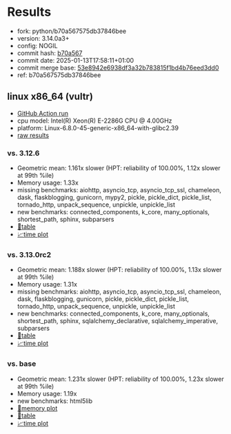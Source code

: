 # Results

- fork: python/b70a567575db37846bee
- version: 3.14.0a3+
- config: NOGIL
- commit hash: [b70a567](https://github.com/python/cpython/commit/b70a567)
- commit date: 2025-01-13T17:58:11+01:00
- commit merge base: [53e8942e6938df3a32b783815f1bd4b76eed3dd0](https://github.com/python/cpython/commit/53e8942e6938df3a32b783815f1bd4b76eed3dd0)
- ref: b70a567575db37846bee

## linux x86_64 (vultr)

- [GitHub Action run](https://github.com/facebookexperimental/free-threading-benchmarking/actions/runs/12758478892)
- cpu model: Intel(R) Xeon(R) E-2286G CPU @ 4.00GHz
- platform: Linux-6.8.0-45-generic-x86_64-with-glibc2.39
- [raw results](bm-20250113-vultr-x86_64-python-b70a567575db37846bee-3.14.0a3%2B-b70a567.json)

### vs. 3.12.6

- Geometric mean: 1.161x slower (HPT: reliability of 100.00%, 1.12x slower at 99th %ile)
- Memory usage: 1.33x
- missing benchmarks: aiohttp, asyncio_tcp, asyncio_tcp_ssl, chameleon, dask, flaskblogging, gunicorn, mypy2, pickle, pickle_dict, pickle_list, tornado_http, unpack_sequence, unpickle, unpickle_list
- new benchmarks: connected_components, k_core, many_optionals, shortest_path, sphinx, subparsers
- [📄table](bm-20250113-vultr-x86_64-python-b70a567575db37846bee-3.14.0a3%2B-b70a567-vs-3.12.6.md)
- [📈time plot](bm-20250113-vultr-x86_64-python-b70a567575db37846bee-3.14.0a3%2B-b70a567-vs-3.12.6.svg)

### vs. 3.13.0rc2

- Geometric mean: 1.188x slower (HPT: reliability of 100.00%, 1.13x slower at 99th %ile)
- Memory usage: 1.31x
- missing benchmarks: aiohttp, asyncio_tcp, asyncio_tcp_ssl, chameleon, dask, flaskblogging, gunicorn, pickle, pickle_dict, pickle_list, tornado_http, unpack_sequence, unpickle, unpickle_list
- new benchmarks: connected_components, k_core, many_optionals, shortest_path, sphinx, sqlalchemy_declarative, sqlalchemy_imperative, subparsers
- [📄table](bm-20250113-vultr-x86_64-python-b70a567575db37846bee-3.14.0a3%2B-b70a567-vs-3.13.0rc2.md)
- [📈time plot](bm-20250113-vultr-x86_64-python-b70a567575db37846bee-3.14.0a3%2B-b70a567-vs-3.13.0rc2.svg)

### vs. base

- Geometric mean: 1.231x slower (HPT: reliability of 100.00%, 1.23x slower at 99th %ile)
- Memory usage: 1.19x
- new benchmarks: html5lib
- [🧠memory plot](bm-20250113-vultr-x86_64-python-b70a567575db37846bee-3.14.0a3%2B-b70a567-vs-base-mem.svg)
- [📄table](bm-20250113-vultr-x86_64-python-b70a567575db37846bee-3.14.0a3%2B-b70a567-vs-base.md)
- [📈time plot](bm-20250113-vultr-x86_64-python-b70a567575db37846bee-3.14.0a3%2B-b70a567-vs-base.svg)

